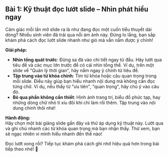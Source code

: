 ## Bài 1: Kỹ thuật đọc lướt slide – Nhìn phát hiểu ngay

Cảm giác mỗi lần mở slide ra là như đang đọc một cuốn tiểu thuyết dài dòng? Nhiều sinh viên đã trải qua nỗi ám ảnh này. Đừng lo lắng, bạn sắp khám phá cách đọc lướt slide nhanh như gió mà vẫn nắm được ý chính!

**Giải pháp:**
- **Nhìn tổng quát trước**: Đừng sa đà vào chi tiết ngay từ đầu. Hãy lướt qua tiêu đề và các mục lớn trước để có cái nhìn tổng thể. Ví dụ, trên một slide về "Quản lý thời gian", hãy nắm ngay ý chính từ tiêu đề.
- **Tập trung vào từ khóa chính**: Tìm từ khóa hoặc câu quan trọng trong mỗi slide. Điều này giúp bạn hiểu nhanh nội dung mà không cần đọc từng chữ. Ví dụ, nếu thấy từ "ưu tiên", "quan trọng", hãy chú ý vào câu đó.
- **Bỏ qua phần không cần thiết**: Hình ảnh trang trí, biểu đồ phức tạp, hay những dòng chữ nhỏ tí xíu đôi khi chỉ làm rối thêm. Tập trung vào nội dung chính thôi nhé!

**Hành động:**  
Hãy chọn một bài giảng slide gần đây và thử áp dụng kỹ thuật này. Lướt qua và ghi chú nhanh các từ khóa quan trọng mà bạn nhận thấy. Thử xem, bạn sẽ ngạc nhiên vì mình hiểu nhanh đến thế nào!

Đọc lướt xong rồi? Tiếp tục khám phá cách ghi nhớ hiệu quả hơn trong bài tiếp theo nhé! 🚀